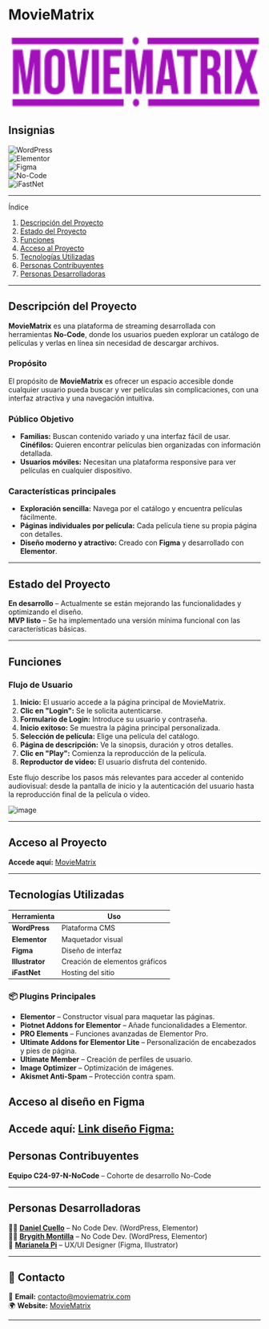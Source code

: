 # MovieMatrix  

<p align="center">
  <img src="/UX/Img/Logo/logoV3.png" alt="Mi Logo" width="500" height="150">
</p> 

## Insignias  
![WordPress](https://img.shields.io/badge/WordPress-21759B?style=for-the-badge&logo=wordpress&logoColor=white)  
![Elementor](https://img.shields.io/badge/Elementor-92003B?style=for-the-badge&logo=elementor&logoColor=white)  
![Figma](https://img.shields.io/badge/Figma-F24E1E?style=for-the-badge&logo=figma&logoColor=white)  
![No-Code](https://img.shields.io/badge/No--Code-FFD700?style=for-the-badge&logo=appveyor&logoColor=black)  
![iFastNet](https://img.shields.io/badge/Hosting-iFastNet-blue?style=for-the-badge)  

---

  Índice  
1. [Descripción del Proyecto](descripción-del-proyecto)  
2. [Estado del Proyecto](estado-del-proyecto)  
3. [Funciones](Funciones)  
4. [Acceso al Proyecto](acceso-al-proyecto)  
5. [Tecnologías Utilizadas](tecnologías-utilizadas)  
6. [Personas Contribuyentes](personas-contribuyentes)  
7. [Personas Desarrolladoras](personas-desarrolladoras)  


---

## Descripción del Proyecto  

**MovieMatrix** es una plataforma de streaming desarrollada con herramientas **No-Code**, donde los usuarios pueden explorar un catálogo de películas y verlas en línea sin necesidad de descargar archivos.  

###  Propósito  
El propósito de **MovieMatrix** es ofrecer un espacio accesible donde cualquier usuario pueda buscar y ver películas sin complicaciones, con una interfaz atractiva y una navegación intuitiva.  

###  Público Objetivo  
- **Familias:** Buscan contenido variado y una interfaz fácil de usar.  
   **Cinéfilos:** Quieren encontrar películas bien organizadas con información detallada.  
- **Usuarios móviles:** Necesitan una plataforma responsive para ver películas en cualquier dispositivo.  

###  Características principales  
- **Exploración sencilla:** Navega por el catálogo y encuentra películas fácilmente.  
- **Páginas individuales por película:** Cada película tiene su propia página con detalles.  
- **Diseño moderno y atractivo:** Creado con **Figma** y desarrollado con **Elementor**.  
  

---

##  Estado del Proyecto  
**En desarrollo** – Actualmente se están mejorando las funcionalidades y optimizando el diseño.  
**MVP listo** – Se ha implementado una versión mínima funcional con las características básicas.  

---

## Funciones  

###  Flujo de Usuario  
1. **Inicio:** El usuario accede a la página principal de MovieMatrix.  
2. **Clic en "Login":** Se le solicita autenticarse.  
3. **Formulario de Login:** Introduce su usuario y contraseña.  
4. **Inicio exitoso:** Se muestra la página principal personalizada.  
5. **Selección de película:** Elige una película del catálogo.  
6. **Página de descripción:** Ve la sinopsis, duración y otros detalles.  
7. **Clic en "Play":** Comienza la reproducción de la película.  
8. **Reproductor de video:** El usuario disfruta del contenido.

Este flujo describe los pasos más relevantes para acceder al contenido audiovisual: desde la pantalla de inicio y la autenticación del usuario hasta la reproducción final de la película o video.

![image](https://github.com/user-attachments/assets/228b468b-7928-40dc-aa12-b8c362950e42)

---

##  Acceso al Proyecto  
 **Accede aquí:** [MovieMatrix](http://moviematrix.kesug.com/)

 

---

##  Tecnologías Utilizadas  

| **Herramienta**  | **Uso**  |  
|------------------|---------|  
|  **WordPress** | Plataforma CMS |  
| **Elementor** | Maquetador visual |  
|  **Figma**     | Diseño de interfaz |  
| **Illustrator** | Creación de elementos gráficos |  
| **iFastNet**  | Hosting del sitio |  

### 📦 Plugins Principales  
- **Elementor** – Constructor visual para maquetar las páginas.  
- **Piotnet Addons for Elementor** – Añade funcionalidades a Elementor.  
- **PRO Elements** – Funciones avanzadas de Elementor Pro.  
- **Ultimate Addons for Elementor Lite** – Personalización de encabezados y pies de página.  
- **Ultimate Member** – Creación de perfiles de usuario.  
- **Image Optimizer** – Optimización de imágenes.  
- **Akismet Anti-Spam** – Protección contra spam.  

##  Acceso al diseño en Figma  
**Accede aquí:** [Link diseño Figma:](https://www.figma.com/design/ErHvYKP19ZlxNhqLY3Gelz/Movies?node-id=0-1&t=3iL3kLqDhLA2yCVm-0)
---

##  Personas Contribuyentes  

 **Equipo C24-97-N-NoCode** – Cohorte de desarrollo No-Code  

---

##  Personas Desarrolladoras  

👨‍💻 **[Daniel Cuello](https://github.com/Danielcf89)**  – No Code Dev. (WordPress, Elementor)  
👩‍💻 **[Brygith Montilla](https://github.com/brygithmontilla)** – No Code Dev. (WordPress, Elementor)  
🎨 **[Marianela Pi](https://github.com/Marian720)** – UX/UI Designer (Figma, Illustrator)  

---

## 📩 Contacto  

📧 **Email:** contacto@moviematrix.com  
🌍 **Website:** [MovieMatrix](http://moviematrix.kesug.com/)

---









